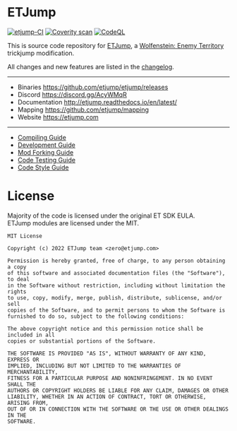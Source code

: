 # ETJump

[![etjump-CI](https://github.com/etjump/etjump/actions/workflows/ci.yml/badge.svg)](https://github.com/etjump/etjump/actions/workflows/ci.yml)
[![Coverity scan](https://scan.coverity.com/projects/27244/badge.svg)](https://scan.coverity.com/projects/27244)
[![CodeQL](https://github.com/etjump/etjump/actions/workflows/codeql-analysis.yml/badge.svg)](https://github.com/etjump/etjump/actions/workflows/codeql-analysis.yml)

This is source code repository for [ETJump](http://etjump.com/), a [Wolfenstein: Enemy Territory](https://en.wikipedia.org/wiki/Wolfenstein:_Enemy_Territory) trickjump modification. 

All changes and new features are listed in the [changelog](../master/changelog.md).

---

* Binaries https://github.com/etjump/etjump/releases  
* Discord https://discord.gg/AcyWMqR
* Documentation http://etjump.readthedocs.io/en/latest/  
* Mapping https://github.com/etjump/mapping
* Website https://etjump.com

---

* [Compiling Guide](../master/docs/compiling.md)
* [Development Guide](../master/docs/developing.md)
* [Mod Forking Guide](../master/docs/forking.md)
* [Code Testing Guide](../master/docs/testing.md)
* [Code Style Guide](../master/docs/styleguide.md)

# License

Majority of the code is licensed under the original ET SDK EULA.  
ETJump modules are licensed under the MIT. 

```
MIT License

Copyright (c) 2022 ETJump team <zero@etjump.com>

Permission is hereby granted, free of charge, to any person obtaining a copy
of this software and associated documentation files (the "Software"), to deal
in the Software without restriction, including without limitation the rights
to use, copy, modify, merge, publish, distribute, sublicense, and/or sell
copies of the Software, and to permit persons to whom the Software is
furnished to do so, subject to the following conditions:

The above copyright notice and this permission notice shall be included in all
copies or substantial portions of the Software.

THE SOFTWARE IS PROVIDED "AS IS", WITHOUT WARRANTY OF ANY KIND, EXPRESS OR
IMPLIED, INCLUDING BUT NOT LIMITED TO THE WARRANTIES OF MERCHANTABILITY,
FITNESS FOR A PARTICULAR PURPOSE AND NONINFRINGEMENT. IN NO EVENT SHALL THE
AUTHORS OR COPYRIGHT HOLDERS BE LIABLE FOR ANY CLAIM, DAMAGES OR OTHER
LIABILITY, WHETHER IN AN ACTION OF CONTRACT, TORT OR OTHERWISE, ARISING FROM,
OUT OF OR IN CONNECTION WITH THE SOFTWARE OR THE USE OR OTHER DEALINGS IN THE
SOFTWARE.
```
